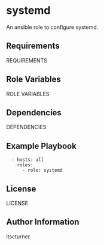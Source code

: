 systemd
=======

An ansible role to configure systemd.

Requirements
------------

REQUIREMENTS

Role Variables
--------------

ROLE VARIABLES

Dependencies
------------

DEPENDENCIES

Example Playbook
----------------
```
  - hosts: all
    roles:
      - role: systemd
```

License
-------

LICENSE

Author Information
------------------

itscturner
